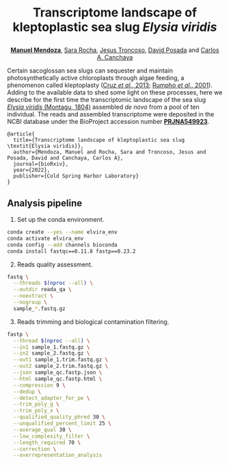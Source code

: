 <h1 align=center>
  <p>Transcriptome landscape of kleptoplastic sea slug <i>Elysia viridis</i></p>
</h1>

<p align=center>
  <a href="https://scholar.google.com/citations?user=sLWYp9QAAAAJ&hl=en&oi=ao"><b>Manuel Mendoza</b></a>, 
  <a href="https://scholar.google.com/citations?user=RWCFV-IAAAAJ&hl=en&oi=sra">Sara Rocha</a>, 
  <a href="https://scholar.google.com/citations?user=BmYFiWEAAAAJ&hl=en&oi=ao">Jesus Troncoso</a>,
  <a href="https://scholar.google.com/citations?user=sXJWNsYAAAAJ&hl=en">David Posada</a> and 
  <a href="https://scholar.google.com/citations?hl=en&user=X-KLBboAAAAJ">Carlos A. Canchaya</a>
</p>

Certain sacoglossan sea slugs can sequester and maintain photosynthetically active chloroplasts through algae feeding, a phenomenon called kleptoplasty ([Cruz *et al*., 2013](https://academic.oup.com/jxb/article/64/13/3999/436339); [Rumpho *et al*., 2001](https://www.sciencedirect.com/user/identity/landing?code=Hth8LrKrfJuZBXgyrF2UD68jSyVVVzzZWMlXiELR&state=retryCounter%3D0%26csrfToken%3De3dbbab8-4b7d-4c90-bbb8-e3847797f01a%26idpPolicy%3Durn%253Acom%253Aelsevier%253Aidp%253Apolicy%253Aproduct%253Ainst_assoc%26returnUrl%3D%252Fscience%252Farticle%252Fpii%252FS0944200604700355%26prompt%3Dnone%26cid%3Darp-7e0b9f60-7591-41fa-919c-93101b032496)). Adding to the available data to shed some light on these processes, here we describe for the first time the transcriptomic landscape of the sea slug [*Elysia viridis* (Montagu, 1804)](https://www.marinespecies.org/aphia.php?p=taxdetails&id=139686) assembled *de novo* from a pool of ten individual. The reads and assembled transcriptome were deposited in the NCBI database under the BioProject accession number [**PRJNA549923**](https://www.ncbi.nlm.nih.gov/bioproject/PRJNA549923). 

```
@article{
  title={Transcriptome landscape of kleptoplastic sea slug \textit{Elysia viridis}},
  author={Mendoza, Manuel and Rocha, Sara and Troncoso, Jesus and Posada, David and Canchaya, Carlos A},
  journal={bioRxiv},
  year={2022},
  publisher={Cold Spring Harbor Laboratory}
}
```

## Analysis pipeline
1. Set up the conda environment.
```bash
conda create --yes --name elvira_env
conda activate elvira_env
conda config --add channels bioconda
conda install fastqc==0.11.8 fastp==0.23.2  
```

2. Reads quality assessment.
```bash
fastq \
  --threads $(nproc --all) \
  --outdir reada_qa \
  --noextract \
  --nogroup \
  sample_*.fastq.gz
```

3. Reads trimming and biological contamination filtering.
```bash
fastp \
  --thread $(nproc --all) \
  --in1 sample_1.fastq.gz \
  --in2 sample_2.fastq.gz \
  --out1 sample_1.trim.fastq.gz \
  --out2 sample_2.trim.fastq.gz \
  --json sample_qc.fastp.json \
  --html sample_qc.fastp.html \
  --compression 9 \
  --dedup \
  --detect_adapter_for_pe \
  --trim_poly_g \
  --trim_poly_x \
  --qualified_quality_phred 30 \
  --unqualified_percent_limit 25 \
  --average_qual 30 \
  --low_complexity_filter \
  --length_required 70 \
  --correction \
  --overrepresentation_analysis
```



























